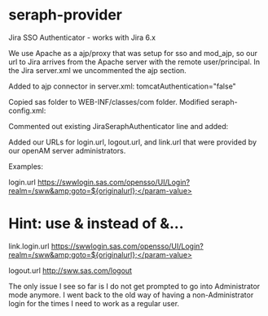 seraph-provider
===============

Jira SSO Authenticator - works with Jira 6.x 

We use Apache as a ajp/proxy that was setup for sso and mod_ajp, so our url to Jira arrives from the Apache server with the remote user/principal.
In the Jira server.xml we uncommented the ajp section.  

Added to ajp connector in server.xml: 
 tomcatAuthentication="false"
 
 Copied sas folder to WEB-INF/classes/com folder.
 Modified seraph-config.xml:
 
 Commented out existing JiraSeraphAuthenticator line and added:
 
 <authenticator class="com.sas.mis.des.seraph.SSOAuthenticator"/>
Added our URLs for login.url, logout.url, and link.url that were provided by our openAM server administrators.

Examples:

<param-name>login.url</param-name>
<param-value>https://swwlogin.sas.com/opensso/UI/Login?realm=/sww&amp;goto=${originalurl};</param-value>

# Hint: use &amp; instead of &...
<param-name>link.login.url</param-name>
<param-value>https://swwlogin.sas.com/opensso/UI/Login?realm=/sww&amp;goto=${originalurl};</param-value>

<param-name>logout.url</param-name>
<param-value>http://sww.sas.com/logout</param-value>

The only issue I see so far is I do not get prompted to go into Administrator mode anymore. I went back to the old way of having a
non-Administrator login for the times I need to work as a regular user.
